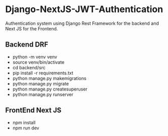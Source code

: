 # Django-NextJS-JWT-Authentication
Authentication system using Django Rest Framework for the backend and Next JS for the Frontend.

## Backend DRF
- python -m venv venv
- source venv/bin/activate
- cd backend/src
- pip install -r requirements.txt
- python manage.py makemigrations
- python manage.py migrate
- python manage.py createsuperuser
- python manage.py runserver


## FrontEnd Next JS
- npm install
- npm run dev
